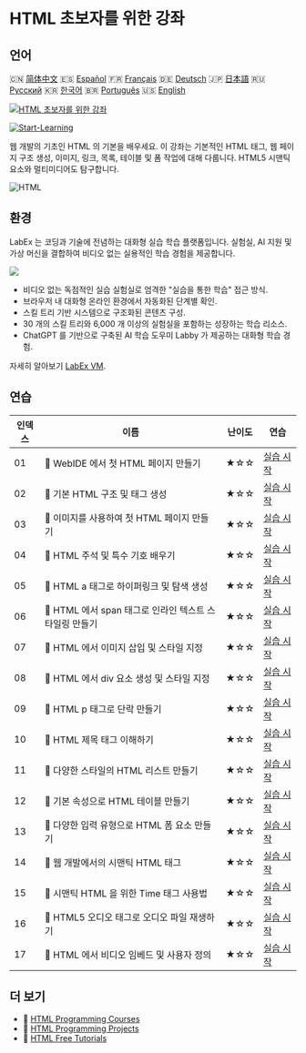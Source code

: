 # HTML 초보자를 위한 강좌

## 언어

🇨🇳 [简体中文](README_zh.md) 🇪🇸 [Español](README_es.md) 🇫🇷 [Français](README_fr.md) 🇩🇪 [Deutsch](README_de.md) 🇯🇵 [日本語](README_ja.md) 🇷🇺 [Русский](README_ru.md) 🇰🇷 [한국어](README_ko.md) 🇧🇷 [Português](README_pt.md) 🇺🇸 [English](README.md) 

[![HTML 초보자를 위한 강좌](https://cover-creator.labex.io/html-for-beginners.png?lang=ko)](https://labex.io/ko/courses/html-for-beginners)

[![Start-Learning](https://img.shields.io/badge/Start-Learning-whitesmoke?style=for-the-badge)](https://labex.io/ko/courses/html-for-beginners)

웹 개발의 기초인 HTML 의 기본을 배우세요. 이 강좌는 기본적인 HTML 태그, 웹 페이지 구조 생성, 이미지, 링크, 목록, 테이블 및 폼 작업에 대해 다룹니다. HTML5 시맨틱 요소와 멀티미디어도 탐구합니다.

![HTML](https://img.shields.io/badge/HTML-whitesmoke?style=for-the-badge&logo=html)


## 환경

LabEx 는 코딩과 기술에 전념하는 대화형 실습 학습 플랫폼입니다. 실험실, AI 지원 및 가상 머신을 결합하여 비디오 없는 실용적인 학습 경험을 제공합니다.

![](https://tutorial-screenshot.getvm.io/images/vm-1725247253.png)

- 비디오 없는 독점적인 실습 실험실로 엄격한 "실습을 통한 학습" 접근 방식.
- 브라우저 내 대화형 온라인 환경에서 자동화된 단계별 확인.
- 스킬 트리 기반 시스템으로 구조화된 콘텐츠 구성.
- 30 개의 스킬 트리와 6,000 개 이상의 실험실을 포함하는 성장하는 학습 리소스.
- ChatGPT 를 기반으로 구축된 AI 학습 도우미 Labby 가 제공하는 대화형 학습 경험.

자세히 알아보기 [LabEx VM](https://support.labex.io/using-labex/virtual-machine).

## 연습

|   인덱스 | 이름                                                   | 난이도   | 연습                                                                                                                                      |
|----------|--------------------------------------------------------|----------|-------------------------------------------------------------------------------------------------------------------------------------------|
|       01 | 📖 WebIDE 에서 첫 HTML 페이지 만들기                   | ★☆☆      | <a target='_blank' href='https://labex.io/ko/tutorials/html-create-your-first-html-page-in-webide-451041'>실습 시작</a>                   |
|       02 | 📖 기본 HTML 구조 및 태그 생성                         | ★☆☆      | <a target='_blank' href='https://labex.io/ko/tutorials/css-create-basic-html-structure-and-tags-451029'>실습 시작</a>                     |
|       03 | 📖 이미지를 사용하여 첫 HTML 페이지 만들기             | ★☆☆      | <a target='_blank' href='https://labex.io/ko/tutorials/javascript-create-your-first-html-page-with-image-451042'>실습 시작</a>            |
|       04 | 📖 HTML 주석 및 특수 기호 배우기                       | ★☆☆      | <a target='_blank' href='https://labex.io/ko/tutorials/html-learn-html-comments-and-special-symbols-451065'>실습 시작</a>                 |
|       05 | 📖 HTML a 태그로 하이퍼링크 및 탐색 생성               | ★☆☆      | <a target='_blank' href='https://labex.io/ko/tutorials/javascript-create-hyperlinks-and-navigation-with-html-a-tags-451037'>실습 시작</a> |
|       06 | 📖 HTML 에서 span 태그로 인라인 텍스트 스타일링 만들기 | ★☆☆      | <a target='_blank' href='https://labex.io/ko/tutorials/javascript-create-inline-text-styling-with-span-tags-in-html-451038'>실습 시작</a> |
|       07 | 📖 HTML 에서 이미지 삽입 및 스타일 지정                | ★☆☆      | <a target='_blank' href='https://labex.io/ko/tutorials/html-insert-and-style-images-in-html-452362'>실습 시작</a>                         |
|       08 | 📖 HTML 에서 div 요소 생성 및 스타일 지정              | ★☆☆      | <a target='_blank' href='https://labex.io/ko/tutorials/javascript-create-and-style-div-elements-in-html-451028'>실습 시작</a>             |
|       09 | 📖 HTML p 태그로 단락 만들기                           | ★☆☆      | <a target='_blank' href='https://labex.io/ko/tutorials/html-create-paragraphs-with-html-p-tag-451039'>실습 시작</a>                       |
|       10 | 📖 HTML 제목 태그 이해하기                             | ★☆☆      | <a target='_blank' href='https://labex.io/ko/tutorials/javascript-understand-html-heading-tags-451082'>실습 시작</a>                      |
|       11 | 📖 다양한 스타일의 HTML 리스트 만들기                  | ★☆☆      | <a target='_blank' href='https://labex.io/ko/tutorials/css-create-html-lists-with-different-styles-451035'>실습 시작</a>                  |
|       12 | 📖 기본 속성으로 HTML 테이블 만들기                    | ★☆☆      | <a target='_blank' href='https://labex.io/ko/tutorials/css-create-html-tables-with-basic-attributes-451036'>실습 시작</a>                 |
|       13 | 📖 다양한 입력 유형으로 HTML 폼 요소 만들기            | ★☆☆      | <a target='_blank' href='https://labex.io/ko/tutorials/css-create-html-form-elements-with-input-types-451034'>실습 시작</a>               |
|       14 | 📖 웹 개발에서의 시맨틱 HTML 태그                      | ★☆☆      | <a target='_blank' href='https://labex.io/ko/tutorials/css-semantic-html-tags-in-web-development-451083'>실습 시작</a>                    |
|       15 | 📖 시맨틱 HTML 을 위한 Time 태그 사용법                | ★☆☆      | <a target='_blank' href='https://labex.io/ko/tutorials/css-use-time-tag-for-semantic-html-451085'>실습 시작</a>                           |
|       16 | 📖 HTML5 오디오 태그로 오디오 파일 재생하기            | ★☆☆      | <a target='_blank' href='https://labex.io/ko/tutorials/html-play-audio-files-with-html5-audio-tag-451070'>실습 시작</a>                   |
|       17 | 📖 HTML 에서 비디오 임베드 및 사용자 정의              | ★☆☆      | <a target='_blank' href='https://labex.io/ko/tutorials/html-embed-and-customize-video-in-html-451045'>실습 시작</a>                       |

## 더 보기

- 🔗 [HTML Programming Courses](https://github.com/labex-labs/awesome-programming-courses)
- 🔗 [HTML Programming Projects](https://github.com/labex-labs/awesome-programming-projects)
- 🔗 [HTML Free Tutorials](https://github.com/labex-labs/html-free-tutorials)

